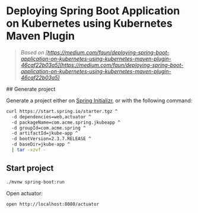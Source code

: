 # Deploying Spring Boot Application on Kubernetes using Kubernetes Maven Plugin

> _Based on [https://medium.com/faun/deploying-spring-boot-application-on-kubernetes-using-kubernetes-maven-plugin-46caf22b03a5](https://medium.com/faun/deploying-spring-boot-application-on-kubernetes-using-kubernetes-maven-plugin-46caf22b03a5)_

## Generate project

Generate a project either on [Spring Initializr](https://start.spring.io/), or with the following command:

```bash
curl https://start.spring.io/starter.tgz ^
  -d dependencies=web,actuator ^
  -d packageName=com.acme.spring.jkubeapp ^
  -d groupId=com.acme.spring ^
  -d artifactId=jkube-app ^
  -d bootVersion=2.3.7.RELEASE ^
  -d baseDir=jkube-app ^
  | tar -xzvf -
```

## Start project

```bash
./mvnw spring-boot:run
```

Open actuator:
```bash
open http://localhost:8080/actuator
```


